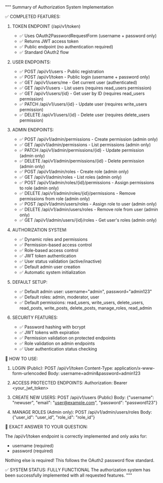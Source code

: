 """
Summary of Authorization System Implementation

✅ COMPLETED FEATURES:

1. TOKEN ENDPOINT (/api/v1/token)
   - ✅ Uses OAuth2PasswordRequestForm (username + password only)
   - ✅ Returns JWT access token
   - ✅ Public endpoint (no authentication required)
   - ✅ Standard OAuth2 flow

2. USER ENDPOINTS:
   - ✅ POST /api/v1/users - Public registration
   - ✅ POST /api/v1/token - Public login (username + password only)
   - ✅ GET /api/v1/users/me - Get current user (authenticated)
   - ✅ GET /api/v1/users - List users (requires read_users permission)
   - ✅ GET /api/v1/users/{id} - Get user by ID (requires read_users permission)
   - ✅ PATCH /api/v1/users/{id} - Update user (requires write_users permission)
   - ✅ DELETE /api/v1/users/{id} - Delete user (requires delete_users permission)

3. ADMIN ENDPOINTS:
   - ✅ POST /api/v1/admin/permissions - Create permission (admin only)
   - ✅ GET /api/v1/admin/permissions - List permissions (admin only)
   - ✅ PATCH /api/v1/admin/permissions/{id} - Update permission (admin only)
   - ✅ DELETE /api/v1/admin/permissions/{id} - Delete permission (admin only)
   - ✅ POST /api/v1/admin/roles - Create role (admin only)
   - ✅ GET /api/v1/admin/roles - List roles (admin only)
   - ✅ POST /api/v1/admin/roles/{id}/permissions - Assign permissions to role (admin only)
   - ✅ DELETE /api/v1/admin/roles/{id}/permissions - Remove permissions from role (admin only)
   - ✅ POST /api/v1/admin/users/roles - Assign role to user (admin only)
   - ✅ DELETE /api/v1/admin/users/roles - Remove role from user (admin only)
   - ✅ GET /api/v1/admin/users/{id}/roles - Get user's roles (admin only)

4. AUTHORIZATION SYSTEM:
   - ✅ Dynamic roles and permissions
   - ✅ Permission-based access control
   - ✅ Role-based access control
   - ✅ JWT token authentication
   - ✅ User status validation (active/inactive)
   - ✅ Default admin user creation
   - ✅ Automatic system initialization

5. DEFAULT SETUP:
   - ✅ Default admin user: username="admin", password="admin123"
   - ✅ Default roles: admin, moderator, user
   - ✅ Default permissions: read_users, write_users, delete_users, read_posts, write_posts, delete_posts, manage_roles, read_admin

6. SECURITY FEATURES:
   - ✅ Password hashing with bcrypt
   - ✅ JWT tokens with expiration
   - ✅ Permission validation on protected endpoints
   - ✅ Role validation on admin endpoints
   - ✅ User authentication status checking

🔧 HOW TO USE:

1. LOGIN (Public):
   POST /api/v1/token
   Content-Type: application/x-www-form-urlencoded
   Body: username=admin&password=admin123

2. ACCESS PROTECTED ENDPOINTS:
   Authorization: Bearer <your_jwt_token>

3. CREATE NEW USERS:
   POST /api/v1/users (Public)
   Body: {"username": "newuser", "email": "user@example.com", "password": "password123"}

4. MANAGE ROLES (Admin only):
   POST /api/v1/admin/users/roles
   Body: {"user_id": "user_id", "role_id": "role_id"}

🎯 EXACT ANSWER TO YOUR QUESTION:

The /api/v1/token endpoint is correctly implemented and only asks for:
- username (required)
- password (required)

Nothing else is required! This follows the OAuth2 password flow standard.

✅ SYSTEM STATUS: FULLY FUNCTIONAL
The authorization system has been successfully implemented with all requested features.
"""